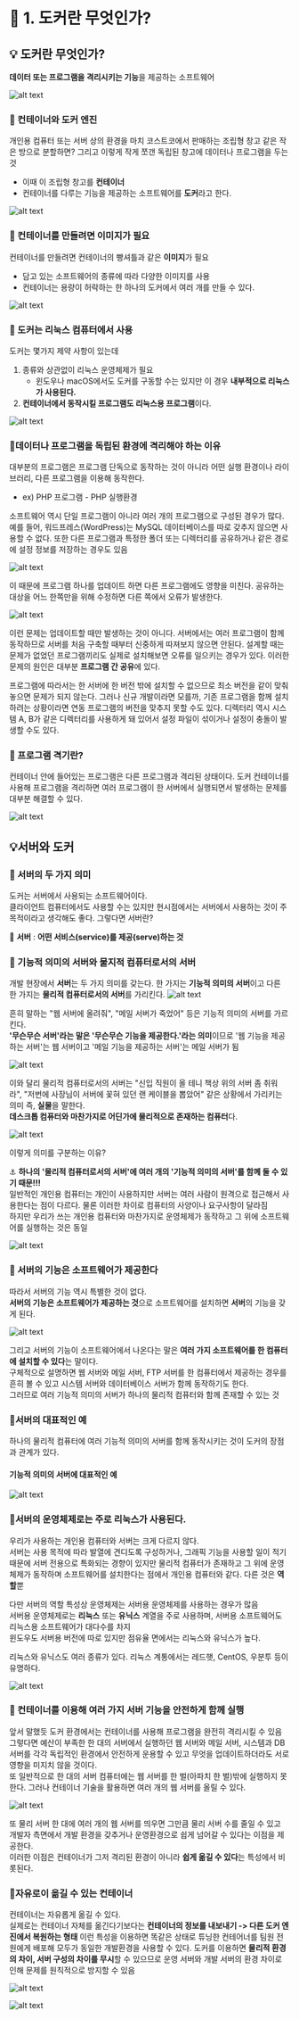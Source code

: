 # 🐋 1. 도커란 무엇인가?

## 💡 도커란 무엇인가?
**데이터 또는 프로그램을 격리시키는 기능**을 제공하는 소프트웨어

![alt text](image.png)

### 🐬 컨테이너와 도커 엔진
개인용 컴퓨터 또는 서버 상의 환경을 마치 코스트코에서 판매하는 조립형 창고 같은 작은 방으로 분할하면? 그리고 이렇게 작게 쪼갠 독립된 창고에 데이터나 프로그램을 두는 것
- 이때 이 조립형 창고를 **컨테이너**
- 컨테이너를 다루는 기능을 제공하는 소프트웨어를 **도커**라고 한다.

![alt text](image-1.png)

### 🐬 컨테이너를 만들려면 이미지가 필요
컨테이너를 만들려면 컨테이너의 빵셔틀과 같은 **이미지**가 필요
- 담고 있는 소프트웨어의 종류에 따라 다양한 이미지를 사용
- 컨테이너는 용량이 허락하는 한 하나의 도커에서 여러 개를 만들 수 있다.

![alt text](image-2.png)


### 🐬 도커는 리눅스 컴퓨터에서 사용
도커는 몇가지 제약 사항이 있는데 
1. 종류와 상관없이 리눅스 운영체제가 필요
    - 윈도우나 macOS에서도 도커를 구동할 수는 있지만 이 경우 **내부적으로 리눅스가 사용된다.**
2. **컨테이너에서 동작시킬 프로그램도 리눅스용 프로그램**이다.

![alt text](image-3.png)

### 🐬데이터나 프로그램을 독립된 환경에 격리해야 하는 이유
대부분의 프로그램은 프로그램 단독으로 동작하는 것이 아니라 어떤 실행 환경이나 라이브러리, 다른 프로그램을 이용해 동작한다. 
- ex) PHP 프로그램 - PHP 실행환경

소프트웨어 역시 단일 프로그램이 아니라 여러 개의 프로그램으로 구성된 경우가 많다. 예를 들어, 워드프레스(WordPress)는 MySQL 데이터베이스를 따로 갖추지 않으면 사용할 수 없다.
또한 다른 프로그램과 특정한 폴더 또는 디렉터리를 공유하거나 같은 경로에 설정 정보를 저장하는 경우도 있음

![alt text](image-4.png)

이 때문에 프로그램 하나를 업데이트 하면 다른 프로그램에도 영향을 미친다.
공유하는 대상을 어느 한쪽만을 위해 수정하면 다른 쪽에서 오류가 발생한다.

![alt text](image-5.png)

이런 문제는 업데이트할 때만 발생하는 것이 아니다. 서버에서는 여러 프로그램이 함께 동작하므로 서버를 처음 구축할 때부터 신중하게 따져보지 않으면 안된다. 설계할 때는 문제가 없었던 프로그램끼리도 실제로 설치해보면 오류를 일으키는 경우가 있다. 
이러한 문제의 원인은 대부분 **프로그램 간 공유**에 있다.

프로그램에 따라서는 한 서버에 한 버전 밖에 설치할 수 없으므로 최소 버전을 같이 맞춰놓으면 문제가 되지 않는다.
그러나 신규 개발이라면 모를까, 기존 프로그램을 함께 설치하려는 상황이라면 연동 프로그램의 버전을 맞추지 못할 수도 있다.
디렉터리 역시 시스템 A, B가 같은 디렉터리를 사용하게 돼 있어서 설정 파일이 섞이거나 설정이 충돌이 발생할 수도 있다.

### 🐬 프로그램 격기란?
컨테이너 안에 들어있는 프로그램은 다른 프로그램과 격리된 상태이다.
도커 컨테이너를 사용해 프로그램을 격리하면 여러 프로그램이 한 서버에서 실행되면서 발생하는 문제를 대부분 해결할 수 있다.

![alt text](image-6.png)

## 💡서버와 도커

### 🐬 서버의 두 가지 의미
도커는 서버에서 사용되는 소프트웨어이다.<br> 
클라이언트 컴퓨터에서도 사용할 수는 있지만 현시점에서는 서버에서 사용하는 것이 주 목적이라고 생각해도 좋다. 그렇다면 서버란?

🚨 **서버** : **어떤 서비스(service)를 제공(serve)하는 것**


### 🐬 기능적 의미의 서버와 물지적 컴퓨터로서의 서버
개발 현장에서 **서버**는 두 가지 의미를 갖는다. 한 가지는 **기능적 의미의 서버**이고 다른 한 가지는 **물리적 컴퓨터로서의 서버**를 가리킨다.
![alt text](image-7.png)

흔히 말하는 "웹 서버에 올려줘", "메일 서버가 죽었어" 등은 기능적 의미의 서버를 가르킨다.<br>
**'무슨무슨 서버'라는 말은 '무슨무슨 기능을 제공한다.'라는 의미**이므로 '웹 기능을 제공하는 서버'는 웹 서버이고 '메일 기능을 제공하는 서버'는 메일 서버가 됨

![alt text](image-8.png)

이와 달리 물리적 컴퓨터로서의 서버는 "신입 직원이 올 테니 책상 위의 서버 좀 취워라", "저번에 사장님이 서버에 꽃혀 있던 랜 케이블을 뽑았어" 같은 상황에서 가리키는 의미 즉, **실물**을 말한다. <br>
**데스크톱 컴퓨터와 마찬가지로 어딘가에 물리적으로 존재하는 컴퓨터**다.

![alt text](image-9.png)

이렇게 의미를 구분하는 이유? 

⚓ **하나의 '물리적 컴퓨터로서의 서버'에 여러 개의 '기능적 의미의 서버'를 함꼐 둘 수 있기 때문!!!**
<br>
일반적인 개인용 컴퓨터는 개인이 사용하지만 서버는 여러 사람이 원격으로 접근해서 사용한다는 점이 다르다.
물론 이러한 차이로 컴퓨터의 사양이나 요구사항이 달라짐 <br>
하지만 우리가 쓰는 개인용 컴퓨터와 마찬가지로 운영체제가 동작하고 그 위에 소프트웨어를 실행하는 것은 동일


![alt text](image-10.png)

### 🐬 서버의 기능은 소프트웨어가 제공한다
따라서 서버의 기능 역시 특별한 것이 없다. <br>
**서버의 기능은 소프트웨어가 제공하는 것**으로 소프트웨어를 설치하면 **서버**의 기능을 갖게 된다.

![alt text](image-11.png)

그리고 서버의 기능이 소프트웨어에서 나온다는 말은 **여러 가지 소프트웨어를 한 컴퓨터에 설치할 수 있다**는 말이다. <br>
구체적으로 설명하면 웹 서버와 메일 서버, FTP 서버를 한 컴퓨터에서 제공하는 경우를 흔히 볼 수 있고 시스템 서버와 데이터베이스 서버가 함께 동작하기도 한다.<br>
그러므로 여러 기능적 의미의 서버가 하나의 물리적 컴퓨터와 함께 존재할 수 있는 것 

### 🐬서버의 대표적인 예
하나의 물리적 컴퓨터에 여러 기능적 의미의 서버를 함께 동작시키는 것이 도커의 장점과 관계가 있다.

#### 기능적 의미의 서버에 대표적인 예
![alt text](image-12.png)

### 🐬서버의 운영체제로는 주로 리눅스가 사용된다.
우리가 사용하는 개인용 컴퓨터와 서버는 크게 다르지 않다.<br>
서버는 사용 목적에 따라 발열에 견디도록 구성하거나, 그래픽 기능을 사용할 일이 적기 때문에 서버 전용으로 특화되는 경향이 있지만 물리적 컴퓨터가 존재하고 그 위에 운영체제가 동작하며 소프트웨어를 설치한다는 점에서 개인용 컴퓨터와 같다. 다른 것은 **역할**뿐

다만 서버의 역할 특성상 운영체제는 서버용 운영체제를 사용하는 경우가 많음<br>
서버용 운영체제로는 **리눅스** 또는 **유닉스** 계열을 주로 사용하며, 서버용 소프트웨어도 리늑스용 소프트웨어가 대다수를 차지 <br>
윈도우도 서버용 버전에 따로 있지만 점유율 면에서는 리눅스와 유닉스가 높다. 

리눅스와 유닉스도 여러 종류가 있다. 리눅스 계통에서는 레드햇, CentOS, 우분투 등이 유명하다.

![alt text](image-13.png)

### 🐬 컨테이너를 이용해 여러 가지 서버 기능을 안전하게 함께 실행
앞서 말했듯 도커 환경에서는 컨테이너를 사용해 프로그램을 완전히 격리시킬 수 있음<br>
그렇다면 예산이 부족한 한 대의 서버에서 실행하던 웹 서버와 메일 서버, 시스템과 DB 서버를 각각 독립적인 환경에서 안전하게 운용할 수 있고 무엇을 업데이트하더라도 서로 영향을 미지치 않을 것이다. <br>
또 일반적으로 한 대의 서버 컴퓨터에는 웹 서버를 한 벌(아파치 한 벌)밖에 실행하지 못한다. 그러나 컨테이너 기술을 활용하면 여러 개의 웹 서버를 올릴 수 있다. 

![alt text](image-14.png)

또 물리 서버 한 대에 여러 개의 웹 서버를 띄우면 그만큼 물리 서버 수를 줄일 수 있고 개발자 측면에서 개발 환경을 갖추거나 운영환경으로 쉽게 넘어갈 수 있다는 이점을 제공한다. <br>
이러한 이점은 컨테이너가 그저 격리된 환경이 아니라 **쉽게 옮길 수 있다**는 특성에서 비롯된다. 



### 🐬자유로이 옮길 수 있는 컨테이너
컨테이너는 자유롭게 옮길 수 있다. <br>
실제로는 컨테이너 자체를 옮긴다기보다는 **컨테이너의 정보를 내보내기 -> 다른 도커 엔진에서 복원하는 형태**
이런 특성을 이용하면 똑같은 상태로 튜닝한 컨테어너를 팀원 전원에게 배포해 모두가 동일한 개발환경을 사용할 수 있다.
도커를 이용하면 **물리적 환경의 차이, 서버 구성의 차이를 무시**할 수 있으므로 운영 서버와 개발 서버의 환경 차이로 인해 문제를 원칙적으로 방지할 수 있음

![alt text](image-15.png)

![alt text](image-16.png)

